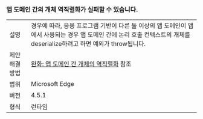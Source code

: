 ### <a name="deserialization-of-objects-across-appdomains-can-fail"></a>앱 도메인 간의 개체 역직렬화가 실패할 수 있습니다.

|   |   |
|---|---|
|설명|경우에 따라, 응용 프로그램 기반이 다른 둘 이상의 앱 도메인이 앱에서 사용되는 경우 앱 도메인 간에 논리 호출 컨텍스트의 개체를 deserialize하려고 하면 예외가 throw됩니다.|
|제안 해결 방법|[완화: 앱 도메인 간 개체의 역직렬화](~/docs/framework/migration-guide/mitigation-deserialization-of-objects-across-app-domains.md) 참조|
|범위|Microsoft Edge|
|버전|4.5.1|
|형식|런타임|

